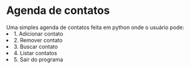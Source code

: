 <h1>Agenda de contatos</h1>
Uma simples agenda de contatos feita em python onde o usuário pode:

<li>1. Adicionar contato</li>
<li>2. Remover contato</li>
<li>3. Buscar contato</li>
<li>4. Listar contatos</li>
<li>5. Sair do programa</li>
